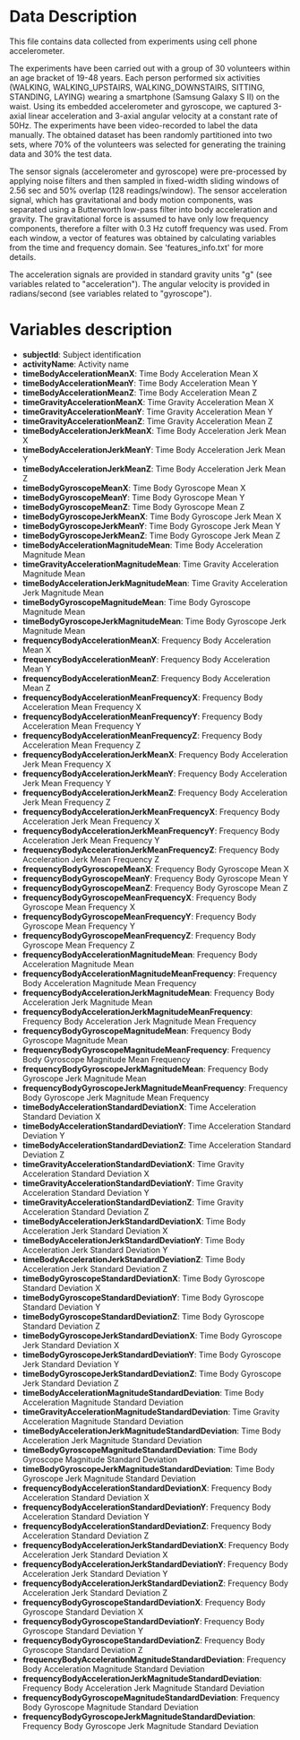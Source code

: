 # Data Description

This file contains data collected from experiments using cell phone accelerometer.

The experiments have been carried out with a group of 30 volunteers within an age bracket of 19-48 years. Each person performed six activities (WALKING, WALKING_UPSTAIRS, WALKING_DOWNSTAIRS, SITTING, STANDING, LAYING) wearing a smartphone (Samsung Galaxy S II) on the waist. Using its embedded accelerometer and gyroscope, we captured 3-axial linear acceleration and 3-axial angular velocity at a constant rate of 50Hz. The experiments have been video-recorded to label the data manually. The obtained dataset has been randomly partitioned into two sets, where 70% of the volunteers was selected for generating the training data and 30% the test data. 

The sensor signals (accelerometer and gyroscope) were pre-processed by applying noise filters and then sampled in fixed-width sliding windows of 2.56 sec and 50% overlap (128 readings/window). The sensor acceleration signal, which has gravitational and body motion components, was separated using a Butterworth low-pass filter into body acceleration and gravity. The gravitational force is assumed to have only low frequency components, therefore a filter with 0.3 Hz cutoff frequency was used. From each window, a vector of features was obtained by calculating variables from the time and frequency domain. See 'features_info.txt' for more details. 

The acceleration signals are provided in standard gravity units "g" (see variables related to "acceleration").
The angular velocity is provided in radians/second (see variables related to "gyroscope").

# Variables description

* **subjectId**: Subject identification
* **activityName**: Activity name
* **timeBodyAccelerationMeanX**: Time Body Acceleration Mean X
* **timeBodyAccelerationMeanY**: Time Body Acceleration Mean Y
* **timeBodyAccelerationMeanZ**: Time Body Acceleration Mean Z
* **timeGravityAccelerationMeanX**: Time Gravity Acceleration Mean X
* **timeGravityAccelerationMeanY**: Time Gravity Acceleration Mean Y
* **timeGravityAccelerationMeanZ**: Time Gravity Acceleration Mean Z
* **timeBodyAccelerationJerkMeanX**: Time Body Acceleration Jerk Mean X
* **timeBodyAccelerationJerkMeanY**: Time Body Acceleration Jerk Mean Y
* **timeBodyAccelerationJerkMeanZ**: Time Body Acceleration Jerk Mean Z
* **timeBodyGyroscopeMeanX**: Time Body Gyroscope Mean X
* **timeBodyGyroscopeMeanY**: Time Body Gyroscope Mean Y
* **timeBodyGyroscopeMeanZ**: Time Body Gyroscope Mean Z
* **timeBodyGyroscopeJerkMeanX**: Time Body Gyroscope Jerk Mean X
* **timeBodyGyroscopeJerkMeanY**: Time Body Gyroscope Jerk Mean Y
* **timeBodyGyroscopeJerkMeanZ**: Time Body Gyroscope Jerk Mean Z
* **timeBodyAccelerationMagnitudeMean**: Time Body Acceleration Magnitude Mean
* **timeGravityAccelerationMagnitudeMean**: Time Gravity Acceleration Magnitude Mean
* **timeBodyAccelerationJerkMagnitudeMean**: Time Gravity Acceleration Jerk Magnitude Mean
* **timeBodyGyroscopeMagnitudeMean**: Time Body Gyroscope Magnitude Mean
* **timeBodyGyroscopeJerkMagnitudeMean**: Time Body Gyroscope Jerk Magnitude Mean
* **frequencyBodyAccelerationMeanX**: Frequency Body Acceleration Mean X
* **frequencyBodyAccelerationMeanY**: Frequency Body Acceleration Mean Y
* **frequencyBodyAccelerationMeanZ**: Frequency Body Acceleration Mean Z
* **frequencyBodyAccelerationMeanFrequencyX**: Frequency Body Acceleration Mean Frequency X
* **frequencyBodyAccelerationMeanFrequencyY**: Frequency Body Acceleration Mean Frequency Y
* **frequencyBodyAccelerationMeanFrequencyZ**: Frequency Body Acceleration Mean Frequency Z
* **frequencyBodyAccelerationJerkMeanX**: Frequency Body Acceleration Jerk Mean Frequency X
* **frequencyBodyAccelerationJerkMeanY**: Frequency Body Acceleration Jerk Mean Frequency Y
* **frequencyBodyAccelerationJerkMeanZ**: Frequency Body Acceleration Jerk Mean Frequency Z
* **frequencyBodyAccelerationJerkMeanFrequencyX**: Frequency Body Acceleration Jerk Mean Frequency X
* **frequencyBodyAccelerationJerkMeanFrequencyY**: Frequency Body Acceleration Jerk Mean Frequency Y
* **frequencyBodyAccelerationJerkMeanFrequencyZ**: Frequency Body Acceleration Jerk Mean Frequency Z
* **frequencyBodyGyroscopeMeanX**: Frequency Body Gyroscope Mean X
* **frequencyBodyGyroscopeMeanY**: Frequency Body Gyroscope Mean Y
* **frequencyBodyGyroscopeMeanZ**: Frequency Body Gyroscope Mean Z
* **frequencyBodyGyroscopeMeanFrequencyX**: Frequency Body Gyroscope Mean Frequency X
* **frequencyBodyGyroscopeMeanFrequencyY**: Frequency Body Gyroscope Mean Frequency Y
* **frequencyBodyGyroscopeMeanFrequencyZ**: Frequency Body Gyroscope Mean Frequency Z
* **frequencyBodyAccelerationMagnitudeMean**: Frequency Body Acceleration Magnitude Mean
* **frequencyBodyAccelerationMagnitudeMeanFrequency**: Frequency Body Acceleration Magnitude Mean Frequency
* **frequencyBodyAccelerationJerkMagnitudeMean**: Frequency Body Acceleration Jerk Magnitude Mean
* **frequencyBodyAccelerationJerkMagnitudeMeanFrequency**: Frequency Body Acceleration Jerk Magnitude Mean Frequency
* **frequencyBodyGyroscopeMagnitudeMean**: Frequency Body Gyroscope Magnitude Mean
* **frequencyBodyGyroscopeMagnitudeMeanFrequency**: Frequency Body Gyroscope Magnitude Mean Frequency
* **frequencyBodyGyroscopeJerkMagnitudeMean**: Frequency Body Gyroscope Jerk Magnitude Mean
* **frequencyBodyGyroscopeJerkMagnitudeMeanFrequency**: Frequency Body Gyroscope Jerk Magnitude Mean Frequency
* **timeBodyAccelerationStandardDeviationX**: Time Acceleration Standard Deviation X
* **timeBodyAccelerationStandardDeviationY**: Time Acceleration Standard Deviation Y
* **timeBodyAccelerationStandardDeviationZ**: Time Acceleration Standard Deviation Z
* **timeGravityAccelerationStandardDeviationX**: Time Gravity Acceleration Standard Deviation X
* **timeGravityAccelerationStandardDeviationY**: Time Gravity Acceleration Standard Deviation Y
* **timeGravityAccelerationStandardDeviationZ**: Time Gravity Acceleration Standard Deviation Z
* **timeBodyAccelerationJerkStandardDeviationX**: Time Body Acceleration Jerk Standard Deviation X
* **timeBodyAccelerationJerkStandardDeviationY**: Time Body Acceleration Jerk Standard Deviation Y
* **timeBodyAccelerationJerkStandardDeviationZ**: Time Body Acceleration Jerk Standard Deviation Z
* **timeBodyGyroscopeStandardDeviationX**: Time Body Gyroscope Standard Deviation X
* **timeBodyGyroscopeStandardDeviationY**: Time Body Gyroscope Standard Deviation Y
* **timeBodyGyroscopeStandardDeviationZ**: Time Body Gyroscope Standard Deviation Z
* **timeBodyGyroscopeJerkStandardDeviationX**: Time Body Gyroscope Jerk Standard Deviation X
* **timeBodyGyroscopeJerkStandardDeviationY**: Time Body Gyroscope Jerk Standard Deviation Y
* **timeBodyGyroscopeJerkStandardDeviationZ**: Time Body Gyroscope Jerk Standard Deviation Z
* **timeBodyAccelerationMagnitudeStandardDeviation**: Time Body Acceleration Magnitude Standard Deviation
* **timeGravityAccelerationMagnitudeStandardDeviation**: Time Gravity Acceleration Magnitude Standard Deviation
* **timeBodyAccelerationJerkMagnitudeStandardDeviation**: Time Body Acceleration Jerk Magnitude Standard Deviation
* **timeBodyGyroscopeMagnitudeStandardDeviation**: Time Body Gyroscope Magnitude Standard Deviation
* **timeBodyGyroscopeJerkMagnitudeStandardDeviation**: Time Body Gyroscope Jerk Magnitude Standard Deviation
* **frequencyBodyAccelerationStandardDeviationX**: Frequency Body Acceleration Standard Deviation X
* **frequencyBodyAccelerationStandardDeviationY**: Frequency Body Acceleration Standard Deviation Y
* **frequencyBodyAccelerationStandardDeviationZ**: Frequency Body Acceleration Standard Deviation Z
* **frequencyBodyAccelerationJerkStandardDeviationX**: Frequency Body Acceleration Jerk Standard Deviation X
* **frequencyBodyAccelerationJerkStandardDeviationY**: Frequency Body Acceleration Jerk Standard Deviation Y
* **frequencyBodyAccelerationJerkStandardDeviationZ**: Frequency Body Acceleration Jerk Standard Deviation Z
* **frequencyBodyGyroscopeStandardDeviationX**: Frequency Body Gyroscope Standard Deviation X
* **frequencyBodyGyroscopeStandardDeviationY**: Frequency Body Gyroscope Standard Deviation Y
* **frequencyBodyGyroscopeStandardDeviationZ**: Frequency Body Gyroscope Standard Deviation Z
* **frequencyBodyAccelerationMagnitudeStandardDeviation**: Frequency Body Acceleration Magnitude Standard Deviation
* **frequencyBodyAccelerationJerkMagnitudeStandardDeviation**: Frequency Body Acceleration Jerk Magnitude Standard Deviation
* **frequencyBodyGyroscopeMagnitudeStandardDeviation**: Frequency Body Gyroscope Magnitude Standard Deviation
* **frequencyBodyGyroscopeJerkMagnitudeStandardDeviation**: Frequency Body Gyroscope Jerk Magnitude Standard Deviation

